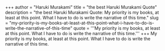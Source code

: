 +++
author = "Haruki Murakami"
title = "the best Haruki Murakami Quote"
description = "the best Haruki Murakami Quote: My priority is my books, at least at this point. What I have to do is write the narrative of this time."
slug = "my-priority-is-my-books-at-least-at-this-point-what-i-have-to-do-is-write-the-narrative-of-this-time"
quote = '''My priority is my books, at least at this point. What I have to do is write the narrative of this time.'''
+++
My priority is my books, at least at this point. What I have to do is write the narrative of this time.

